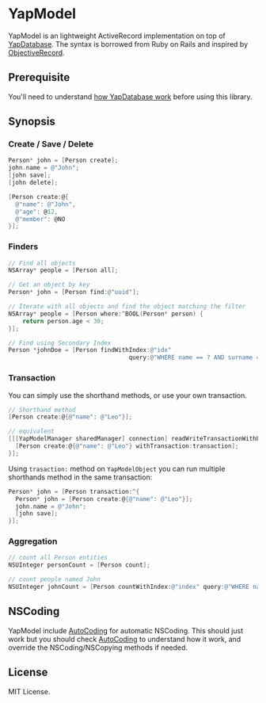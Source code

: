 # YapModel

YapModel is an lightweight ActiveRecord implementation on top of [YapDatabase](https://github.com/yaptv/YapDatabase). The syntax is borrowed from Ruby on Rails and inspired by [ObjectiveRecord](https://github.com/mneorr/ObjectiveRecord).

## Prerequisite

You'll need to understand [how YapDatabase work](https://github.com/yaptv/YapDatabase/wiki) before using this library.

## Synopsis

### Create / Save / Delete

```objective-c
Person* john = [Person create];
john.name = @"John";
[john save];
[john delete];

[Person create:@{
  @"name": @"John",
  @"age": @12,
  @"member": @NO
}];
```

### Finders

```objective-c
// Find all objects
NSArray* people = [Person all];

// Get an object by key
Person* john = [Person find:@"uuid"];

// Iterate with all objects and find the object matching the filter
NSArray* people = [Person where:^BOOL(Person* person) {
    return person.age < 30;
}];

// Find using Secondary Index
Person *johnDoe = [Person findWithIndex:@"idx" 
                                  query:@"WHERE name == ? AND surname == ?", @"John", @"Doe"];

```

### Transaction

You can simply use the shorthand methods, or use your own transaction.

```objective-c
// Shorthand method
[Person create:@{@"name": @"Leo"}];

// equivalent
[[[YapModelManager sharedManager] connection] readWriteTransactionWithBlock:^(YapDatabaseReadWriteTransaction* transaction){
  [Person create:@{@"name": @"Leo"} withTransaction:transaction];
}];
```

Using `trasaction:` method on ``YapModelObject`` you can run multiple shorthands method in the same transaction:

```objective-c
Person* john = [Person transaction:^{
  Person* john = [Person create:@{@"name": @"Leo"}];
  john.name = @"John";
  [john save];
}];
```

### Aggregation

```objective-c
// count all Person entities
NSUInteger personCount = [Person count];

// count people named John
NSUInteger johnCount = [Person countWithIndex:@"index" query:@"WHERE name = 'John'"];
```

## NSCoding

YapModel include [AutoCoding](https://github.com/nicklockwood/AutoCoding) for automatic NSCoding. This should just work but you
should check [AutoCoding](https://github.com/nicklockwood/AutoCoding) to understand how it work, and override the NSCoding/NSCopying methods if needed.

## License 

MIT License.